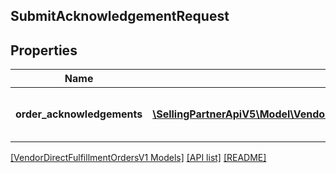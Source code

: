 ## SubmitAcknowledgementRequest

## Properties

Name | Type | Description | Notes
------------ | ------------- | ------------- | -------------
**order_acknowledgements** | [**\SellingPartnerApiV5\Model\VendorDirectFulfillmentOrdersV1\OrderAcknowledgementItem[]**](OrderAcknowledgementItem.md) | A list of one or more purchase orders. | [optional]

[[VendorDirectFulfillmentOrdersV1 Models]](../) [[API list]](../../Api) [[README]](../../../README.md)

